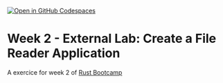 [![Open in GitHub Codespaces](https://github.com/codespaces/badge.svg)](https://github.com/codespaces/new?hide_repo_select=true&ref=main&repo=665539593)

# Week 2 - External Lab: Create a File Reader Application

A exercice for week 2 of [Rust Bootcamp](https://s.deza.pe/zjo)
